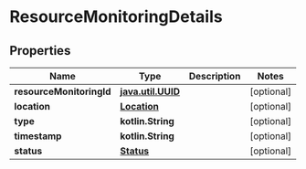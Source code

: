 
# ResourceMonitoringDetails

## Properties
Name | Type | Description | Notes
------------ | ------------- | ------------- | -------------
**resourceMonitoringId** | [**java.util.UUID**](java.util.UUID.md) |  |  [optional]
**location** | [**Location**](Location.md) |  |  [optional]
**type** | **kotlin.String** |  |  [optional]
**timestamp** | **kotlin.String** |  |  [optional]
**status** | [**Status**](Status.md) |  |  [optional]



